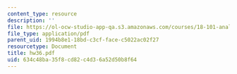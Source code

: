 ```yaml
---
content_type: resource
description: ''
file: https://ol-ocw-studio-app-qa.s3.amazonaws.com/courses/18-101-analysis-ii-fall-2005/634c48ba35f8cd82c4d36a52d50b8f64_hw36.pdf
file_type: application/pdf
parent_uid: 1994b8e1-18bd-c3cf-face-c5022ac02f27
resourcetype: Document
title: hw36.pdf
uid: 634c48ba-35f8-cd82-c4d3-6a52d50b8f64
---
```

